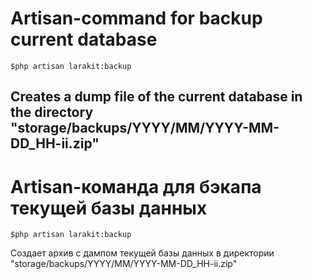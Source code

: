 # Artisan-command for backup current database
~~~
$php artisan larakit:backup
~~~
Creates a dump file of the current database in the directory "storage/backups/YYYY/MM/YYYY-MM-DD_HH-ii.zip"
---
# Artisan-команда для бэкапа текущей базы данных
~~~
$php artisan larakit:backup
~~~
Создает архив с дампом текущей базы данных в директории "storage/backups/YYYY/MM/YYYY-MM-DD_HH-ii.zip"